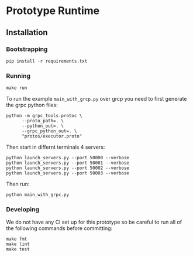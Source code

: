 # Prototype Runtime

## Installation

### Bootstrapping

```
pip install -r requirements.txt
```

### Running

```
make run
```

To run the example `main_with_grcp.py` over grcp you need to first generate the grpc python files:
```
python -m grpc_tools.protoc \
      --proto_path=. \
      --python_out=. \
      --grpc_python_out=. \
      "protos/executor.proto"
```

Then start in differnt terminals 4 servers:
```
python launch_servers.py --port 50000 --verbose
python launch_servers.py --port 50001 --verbose
python launch_servers.py --port 50002 --verbose
python launch_servers.py --port 50003 --verbose
```

Then run:
``` 
python main_with_grpc.py
```

### Developing

We do not have any CI set up for this prototype so be careful to run all of the following commands before committing:

```
make fmt
make lint
make test
```

